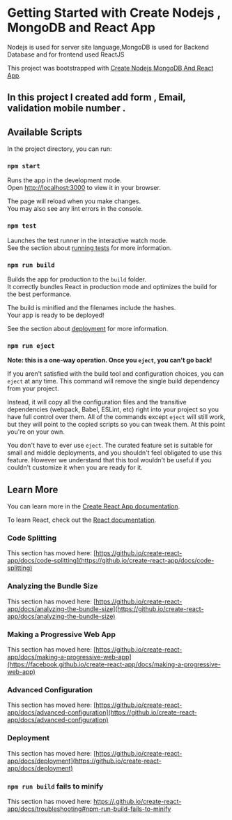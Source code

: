 # Getting Started with Create Nodejs , MongoDB and React App
<p>Nodejs is used for server site language,MongoDB is used for Backend Database and for frontend used ReactJS</p>

This project was bootstrapped with [Create Nodejs MongoDB And React App](https://github.com/create-react-app).

## In this project I created add form , Email, validation mobile number .

## Available Scripts

In the project directory, you can run:

### `npm start`

Runs the app in the development mode.\
Open [http://localhost:3000](http://localhost:3000) to view it in your browser.

The page will reload when you make changes.\
You may also see any lint errors in the console.

### `npm test`

Launches the test runner in the interactive watch mode.\
See the section about [running tests](https://github.io/create-react-app/docs/running-tests) for more information.

### `npm run build`

Builds the app for production to the `build` folder.\
It correctly bundles React in production mode and optimizes the build for the best performance.

The build is minified and the filenames include the hashes.\
Your app is ready to be deployed!

See the section about [deployment](https://github.io/create-react-app/docs/deployment) for more information.

### `npm run eject`

**Note: this is a one-way operation. Once you `eject`, you can't go back!**

If you aren't satisfied with the build tool and configuration choices, you can `eject` at any time. This command will remove the single build dependency from your project.

Instead, it will copy all the configuration files and the transitive dependencies (webpack, Babel, ESLint, etc) right into your project so you have full control over them. All of the commands except `eject` will still work, but they will point to the copied scripts so you can tweak them. At this point you're on your own.

You don't have to ever use `eject`. The curated feature set is suitable for small and middle deployments, and you shouldn't feel obligated to use this feature. However we understand that this tool wouldn't be useful if you couldn't customize it when you are ready for it.

## Learn More

You can learn more in the [Create React App documentation](https://github.io/create-react-app/docs/getting-started).

To learn React, check out the [React documentation](https://reactjs.org/).

### Code Splitting

This section has moved here: [https://github.io/create-react-app/docs/code-splitting](https://github.io/create-react-app/docs/code-splitting)

### Analyzing the Bundle Size

This section has moved here: [https://github.io/create-react-app/docs/analyzing-the-bundle-size](https://github.io/create-react-app/docs/analyzing-the-bundle-size)

### Making a Progressive Web App

This section has moved here: [https://github.io/create-react-app/docs/making-a-progressive-web-app](https://facebook.github.io/create-react-app/docs/making-a-progressive-web-app)

### Advanced Configuration

This section has moved here: [https://github.io/create-react-app/docs/advanced-configuration](https://github.io/create-react-app/docs/advanced-configuration)

### Deployment

This section has moved here: [https://github.io/create-react-app/docs/deployment](https://github.io/create-react-app/docs/deployment)

### `npm run build` fails to minify

This section has moved here: [https://.github.io/create-react-app/docs/troubleshooting#npm-run-build-fails-to-minify](https://github.io/create-react-app/docs/troubleshooting#npm-run-build-fails-to-minify)
